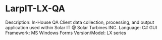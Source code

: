 # LarpIT-LX-QA
Description: In-House QA Client data collection, processing, and output application used within Solar IT @ Solar Turbines INC. 
Language: C#
GUI Framework: MS Windows Forms
Version/Model: LX series
